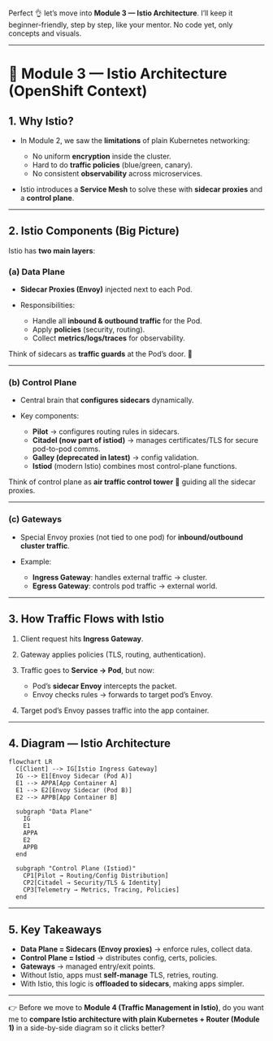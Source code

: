 Perfect 👌 let’s move into **Module 3 — Istio Architecture**.
I’ll keep it beginner-friendly, step by step, like your mentor. No code yet, only concepts and visuals.

---

# 📘 Module 3 — Istio Architecture (OpenShift Context)

## 1. Why Istio?

* In Module 2, we saw the **limitations** of plain Kubernetes networking:

  * No uniform **encryption** inside the cluster.
  * Hard to do **traffic policies** (blue/green, canary).
  * No consistent **observability** across microservices.
* Istio introduces a **Service Mesh** to solve these with **sidecar proxies** and a **control plane**.

---

## 2. Istio Components (Big Picture)

Istio has **two main layers**:

### **(a) Data Plane**

* **Sidecar Proxies (Envoy)** injected next to each Pod.
* Responsibilities:

  * Handle all **inbound & outbound traffic** for the Pod.
  * Apply **policies** (security, routing).
  * Collect **metrics/logs/traces** for observability.

Think of sidecars as **traffic guards** at the Pod’s door. 🚦

---

### **(b) Control Plane**

* Central brain that **configures sidecars** dynamically.
* Key components:

  * **Pilot** → configures routing rules in sidecars.
  * **Citadel (now part of istiod)** → manages certificates/TLS for secure pod-to-pod comms.
  * **Galley (deprecated in latest)** → config validation.
  * **Istiod** (modern Istio) combines most control-plane functions.

Think of control plane as **air traffic control tower** 🛫 guiding all the sidecar proxies.

---

### **(c) Gateways**

* Special Envoy proxies (not tied to one pod) for **inbound/outbound cluster traffic**.
* Example:

  * **Ingress Gateway**: handles external traffic → cluster.
  * **Egress Gateway**: controls pod traffic → external world.

---

## 3. How Traffic Flows with Istio

1. Client request hits **Ingress Gateway**.
2. Gateway applies policies (TLS, routing, authentication).
3. Traffic goes to **Service → Pod**, but now:

   * Pod’s **sidecar Envoy** intercepts the packet.
   * Envoy checks rules → forwards to target pod’s Envoy.
4. Target pod’s Envoy passes traffic into the app container.

---

## 4. Diagram — Istio Architecture

```mermaid
flowchart LR
  C[Client] --> IG[Istio Ingress Gateway]
  IG --> E1[Envoy Sidecar (Pod A)]
  E1 --> APPA[App Container A]
  E1 --> E2[Envoy Sidecar (Pod B)]
  E2 --> APPB[App Container B]

  subgraph "Data Plane"
    IG
    E1
    APPA
    E2
    APPB
  end

  subgraph "Control Plane (Istiod)"
    CP1[Pilot → Routing/Config Distribution]
    CP2[Citadel → Security/TLS & Identity]
    CP3[Telemetry → Metrics, Tracing, Policies]
  end
```

---

## 5. Key Takeaways

* **Data Plane = Sidecars (Envoy proxies)** → enforce rules, collect data.
* **Control Plane = Istiod** → distributes config, certs, policies.
* **Gateways** → managed entry/exit points.
* Without Istio, apps must **self-manage** TLS, retries, routing.
* With Istio, this logic is **offloaded to sidecars**, making apps simpler.

---

👉 Before we move to **Module 4 (Traffic Management in Istio)**, do you want me to **compare Istio architecture with plain Kubernetes + Router (Module 1)** in a side-by-side diagram so it clicks better?
